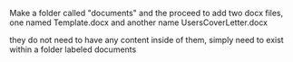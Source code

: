 Make a folder called "documents" and the proceed to add two docx files, one named Template.docx and another name UsersCoverLetter.docx

they do not need to have any content inside of them, simply need to exist within a folder labeled documents
